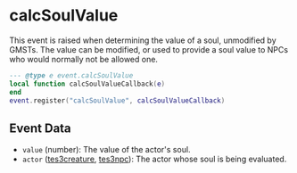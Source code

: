 # calcSoulValue

This event is raised when determining the value of a soul, unmodified by GMSTs. The value can be modified, or used to provide a soul value to NPCs who would normally not be allowed one.

```lua
--- @type e event.calcSoulValue
local function calcSoulValueCallback(e)
end
event.register("calcSoulValue", calcSoulValueCallback)
```

## Event Data

* `value` (number): The value of the actor's soul.
* `actor` ([tes3creature](../../types/tes3creature), [tes3npc](../../types/tes3npc)): The actor whose soul is being evaluated.

